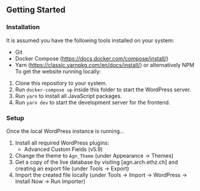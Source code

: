 ## Getting Started

### Installation

It is assumed you have the following tools installed on your system:
- Git
- Docker Compose (https://docs.docker.com/compose/install/)
- Yarn (https://classic.yarnpkg.com/en/docs/install/) or alternatively NPM
To get the website running locally:
1. Clone this repository to your system.
2. Run `docker-compose up` inside this folder to start the WordPress server.
3. Run `yarn` to install all JavaScript packages.
4. Run `yarn dev` to start the development server for the frontend.

### Setup
Once the local WordPress instance is running...
1. Install all required WordPress plugins:
   - Advanced Custom Fields (v5.9)
2. Change the theme to `Agn_Theme` (under Appearance -> Themes)
3. Get a copy of the live database by visiting [agn.arch.ethz.ch] and creating an export file (under Tools -> Export)
4. Import the created file locally (under Tools -> Import -> WordPress -> Install Now -> Run Importer)